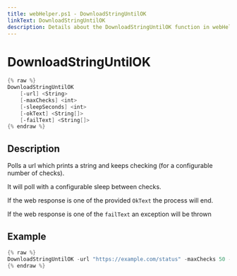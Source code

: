 ```yaml
---
title: webHelper.ps1 - DownloadStringUntilOK
linkText: DownloadStringUntilOK
description: Details about the DownloadStringUntilOK function in webHelper.ps1 helper script
---
```


# DownloadStringUntilOK

```PowerShell
{% raw %}
DownloadStringUntilOK
    [-url] <String>
    [-maxChecks] <int>
    [-sleepSeconds] <int>
    [-okText] <String[]>
    [-failText] <String[]>
{% endraw %}
```

## Description

Polls a url which prints a string and keeps checking (for a configurable number of checks).

It will poll with a configurable sleep between checks.

If the web response is one of the provided `OkText` the process will end.

If the web response is one of the `failText` an exception will be thrown

## Example

```PowerShell
{% raw %}
DownloadStringUntilOK -url "https://example.com/status" -maxChecks 50 -sleepSeconds 1 -okText @("Passed") -failText @("Failed","Errored")
{% endraw %}
```
